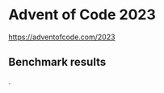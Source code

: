 Advent of Code 2023
===================

https://adventofcode.com/2023

Benchmark results
-----------------

.
